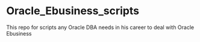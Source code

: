 # Oracle_Ebusiness_scripts
This repo for scripts any Oracle DBA needs in his career to deal with Oracle Ebusiness
